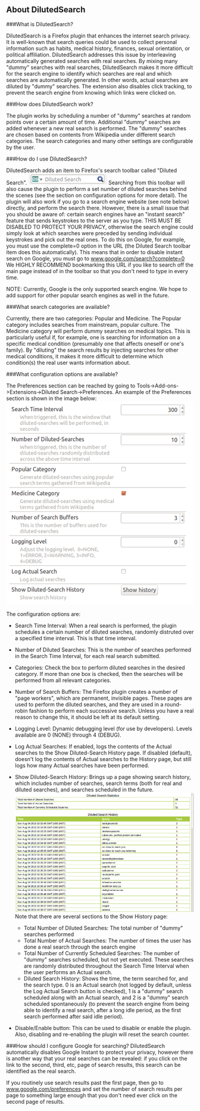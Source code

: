 About DilutedSearch
------

###What is DilutedSearch?

DilutedSearch is a Firefox plugin that enhances the internet search privacy. It is well-known that search queries could be used to collect personal information such as habits, medical history, finances, sexual orientation, or political affiliation. DilutedSearch addresses this issue by interleaving automatically generated searches with real searches. By mixing many "dummy" searches with real searches, DilutedSearch makes it more difficult for the search engine to identify which searches are real and which searches are automatically generated. In other words, actual searches are diluted by "dummy" searches. The extension also disables click tracking, to prevent the search engine from knowing which links were clicked on.


###How does DilutedSearch work?

The plugin works by scheduling a number of "dummy" searches at random points over a certain amount of time. Additional "dummy" searches are added whenever a new real search is performed. The "dummy" searches are chosen based on contents from Wikipedia under different search categories. The search categories and many other settings are configurable by the user.   

###How do I use DilutedSearch?

DilutedSearch adds an item to Firefox's search toolbar called "Diluted Search".  ![alt text](screenshots/Toolbar.png "Toolbar")  Searching from this toolbar will also cause the plugin to perform a set number of diluted searches behind the scenes (see the section on configuration options for more detail).  The plugin will also work if you go to a search engine website (see note below) directly, and perform the search there.  However, there is a small issue that you should be aware of: certain search engines have an "instant search" feature that sends keystrokes to the server as you type.  THIS MUST BE DISABLED TO PROTECT YOUR PRIVACY, otherwise the search engine could simply look at which searches were preceded by sending individual keystrokes and pick out the real ones.  To do this on Google, for example, you must use the complete=0 option in the URL (the Diluted Search toolbar item does this automatically).  This means that in order to disable instant search on Google, you must go to www.google.com/search?complete=0  We HIGHLY RECOMMEND bookmarking this URL if you like to search off the main page instead of in the toolbar so that you don't need to type in every time.

NOTE: Currently, Google is the only supported search engine.  We hope to add support for other popular search engines as well in the future.


###What search categories are available?

Currently, there are two categories: Popular and Medicine.  The Popular category includes searches from mainstream, popular culture.  The Medicine category will perform dummy searches on medical topics.  This is particularly useful if, for example, one is searching for information on a specific medical condition (presumably one that affects oneself or one's family).  By "diluting" the search results by injecting searches for other medical conditions, it makes it more difficult to determine which condition(s) the real user wants information about.


###What configuration options are available?

The Preferences section can be reached by going to Tools->Add-ons->Extensions->Diluted Search->Preferences.  An example of the Preferences section is shown in
the image below:
![alt text](screenshots/PreferencesMenu.png "Preferences Menu")

The configuration options are:

* Search Time Interval: When a real search is performed, the plugin schedules a certain number of diluted searches, randomly distruted over a specified time interval.  This is that time interval.

* Number of Diluted Searches: This is the number of searches performed in the Search Time Interval, for each real search submitted.

* Categories: Check the box to perform diluted searches in the desired category.  If more than one box is checked, then the searches will be performed from all relevant categories.

* Number of Search Buffers: The Firefox plugin creates a number of "page workers", which are permanent, invisible pages.  These pages are used to perform the diluted searches, and they are used in a round-robin fashion to perform each successive search.  Unless you have a real reason to change this, it should be left at its default setting.

* Logging Level: Dynamic debugging level (for use by developers).  Levels available are 0 (NONE) through 4 (DEBUG).

* Log Actual Searches: If enabled, logs the contents of the Actual searches to the Show Diluted-Search History page.  If disabled (default), doesn't log the contents of Actual searches to the History page, but still logs how many Actual searches have been performed.

* Show Diluted-Search History: Brings up a page showing search history, which includes number of searches, search terms (both for real and diluted searches), and searches scheduled in the future.
![alt text](screenshots/History.png "Search History")
   Note that there are several sections to the Show History page:
   * Total Number of Diluted Searches: The total number of "dummy" searches performed
   * Total Number of Actual Searches: The number of times the user has done a real search through the search engine
   * Total Number of Currently Scheduled Searches: The number of "dummy" searches scheduled, but not yet executed.  These searches are randomly distributed throughout the Search Time Interval when the user performs an Actual search.
   * Diluted Search History: Shows the time, the term searched for, and the search type.  0 is an Actual search (not logged by default, unless the Log Actual Search button is checked), 1 is a "dummy" search scheduled along with an Actual search, and 2 is a "dummy" search scheduled spontaneously (to prevent the search engine from being able to identify a real search, after a long idle period, as the first search performed after said idle period).

* Disable/Enable button: This can be used to disable or enable the plugin.  Also, disabling and re-enabling the plugin will reset the search counter.

###How should I configure Google for searching?
DilutedSearch automatically disables Google Instant to protect your privacy, however there is another way that your real searches can be revealed: if you click on the link to the second, third, etc, page of search results, this search can be identified as the real search.

If you routinely use search results past the first page, then go to www.google.com/preferences and set the number of search results per page to something large enough that you don't need ever click on the second page of results.